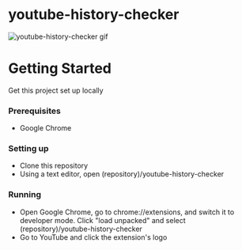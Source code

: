 # youtube-history-checker
![youtube-history-checker gif](https://i.imgur.com/pugGxnx.gif)

# Getting Started
Get this project set up locally
### Prerequisites
* Google Chrome
### Setting up
* Clone this repository
* Using a text editor, open (repository)/youtube-history-checker
### Running
* Open Google Chrome, go to chrome://extensions, and switch it to developer mode. Click "load unpacked" and select (repository)/youtube-history-checker
* Go to YouTube and click the extension's logo
